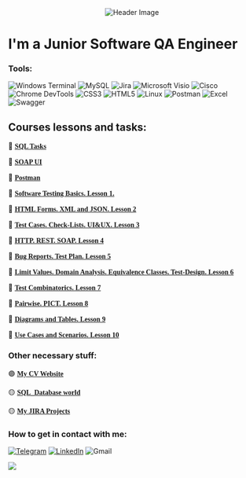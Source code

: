<div align="center">
    <img src="https://st4.depositphotos.com/27847728/40756/v/450/depositphotos_407561294-stock-illustration-initial-letter-logo-design-creative.jpg" alt="Header Image">
</div>

# **I'm a Junior Software QA Engineer**

  ### Tools:
![Windows Terminal](https://img.shields.io/badge/Windows%20Terminal-08138a.svg?style=for-the-badge&logo=windows-terminal&logoColor=white)  ![MySQL](https://img.shields.io/badge/mysql-%2300f.svg?style=for-the-badge&logo=mysql&logoColor=white)  ![Jira](https://img.shields.io/badge/jira-0146b3.svg?style=for-the-badge&logo=jira&logoColor=white) ![Microsoft Visio ](https://img.shields.io/badge/Microsoft_Visio-3955A3?style=for-the-badge&logo=microsoft-visio&logoColor=white) ![Cisco](https://img.shields.io/badge/cisco-%23049fd9.svg?style=for-the-badge&logo=cisco&logoColor=black)  ![Chrome DevTools](https://img.shields.io/badge/Chrome_DevTools-4285F4?style=for-the-badge&logo=GoogleChrome&logoColor=white)  ![CSS3](https://img.shields.io/badge/css3-4d9ceb.svg?style=for-the-badge&logo=css3&logoColor=white) ![HTML5](https://img.shields.io/badge/html5-%23E34F26.svg?style=for-the-badge&logo=html5&logoColor=white) ![Linux](https://img.shields.io/badge/Linux-E95420?style=for-the-badge&logo=linux&logoColor=black) ![Postman](https://img.shields.io/badge/Postman-ef5b25?style=for-the-badge&logo=postman&logoColor=white)   ![Excel](https://img.shields.io/badge/Microsoft_Excel-1d6f42?style=for-the-badge&logo=microsoft-excel&logoColor=white)   ![Swagger](https://img.shields.io/badge/-Swagger_API-%23Clojure?style=for-the-badge&logo=swagger&logoColor=white)

## Courses lessons and tasks:

:large_blue_circle: <a href="https://github.com/romanchik-ba/romanchik-ba/blob/main/SQL.pdf" style="font-family: Mojangles;">**SQL Tasks**</a>

:large_blue_circle: <a href="https://github.com/romanchik-ba/romanchik-ba/blob/main/SOAP%20UI.pdf" style="font-family: Mojangles;">**SOAP UI**</a>

:large_blue_circle: <a href="https://github.com/romanchik-ba/romanchik-ba/blob/main/Postman.pdf" style="font-family: Mojangles;">**Postman**</a>

:large_blue_circle: <a href="https://github.com/romanchik-ba/romanchik-ba/blob/main/Software%20Testing%20Basics.pdf" style="font-family: Mojangles;">**Software Testing Basics. Lesson 1.**</a>

:large_blue_circle: <a href="https://github.com/romanchik-ba/romanchik-ba/blob/main/HTML%20Forms.%20XML%20and%20JSON.pdf" style="font-family: Mojangles;">**HTML Forms. XML and JSON. Lesson 2**</a>

:large_blue_circle: <a href="https://github.com/romanchik-ba/romanchik-ba/blob/main/Test%20Cases.%20Check-Lists.%20UI%26UX.pdf" style="font-family: Mojangles;">**Test Cases. Check-Lists. UI&UX. Lesson 3**</a>

:large_blue_circle: <a href="https://github.com/romanchik-ba/romanchik-ba/blob/main/HTTP.%20REST.%20SOAP.pdf" style="font-family: Mojangles;">**HTTP. REST. SOAP. Lesson 4**</a>

:large_blue_circle: <a href="https://github.com/romanchik-ba/romanchik-ba/blob/main/JIRA.%20Bug%20Reports.%20TEst%20Plans.pdf" style="font-family: Mojangles;">**Bug Reports. Test Plan. Lesson 5**</a>

:large_blue_circle: <a href="https://github.com/romanchik-ba/romanchik-ba/blob/main/Limit%20Values.%20Domain%20Analysis.%20Equivalence%20Classes.%20Test-Design.pdf" style="font-family: Mojangles;">**Limit Values.  Domain Analysis. Equivalence Classes. Test-Design. Lesson 6**</a>

:large_blue_circle: <a href="https://github.com/romanchik-ba/romanchik-ba/blob/main/Brute-Force%20testing.pdf" style="font-family: Mojangles;">**Test Combinatorics. Lesson 7**</a>

:large_blue_circle: <a href="https://github.com/romanchik-ba/romanchik-ba/blob/main/PICT%20%26%20Pairwise%20testing%20method.pdf" style="font-family: Mojangles;">**Pairwise. PICT. Lesson 8**</a>

:large_blue_circle: <a href="https://github.com/romanchik-ba/romanchik-ba/blob/main/Diagrams%20%26%20Tables.pdf" style="font-family: Mojangles;">**Diagrams and Tables. Lesson 9**</a>

:large_blue_circle: <a href="https://github.com/romanchik-ba/romanchik-ba/blob/main/Diagrams%20%26%20Tables.pdf" style="font-family: Mojangles;">**Use Cases and Scenarios. Lesson 10**</a>


### Other necessary stuff:

:purple_circle: <a href="https://romanchik-ba.github.io/" style="font-family: Mojangles;">**My CV Website**</a>

:yellow_circle: <a href="https://github.com/romanchik-ba/romanchik-ba/blob/main/world%20(1).sql" style="font-family: Mojangles;">**SQL_Database world**</a>

:yellow_circle: <a href="https://mysitejiraexample.atlassian.net/browse/BQABR" style="font-family: Mojangles;">**My JIRA Projects**</a>

### How to get in contact with me:

[![Telegram](https://img.shields.io/badge/Telegram-2CA5E0?style=for-the-badge&logo=telegram&logoColor=white)](https://t.me/ayo_romanba)   [![LinkedIn](https://img.shields.io/badge/-LinkedIn-0077B5?style=for-the-badge&logo=linkedin&logoColor=white)](https://www.linkedin.com/in/roman-buev-318788288/)  ![Gmail](https://img.shields.io/badge/buevra@gmail.com-purple?style=for-the-badge&logo=gmail&logoColor=yellow+) 

![](https://github-readme-stats.vercel.app/api?username=romanchik-ba&show_icons=true&theme=transparent&color=transparent)
